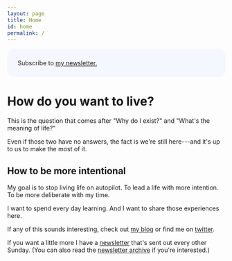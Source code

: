 ```yaml
---
layout: page
title: Home
id: home
permalink: /
---
```


<p style="padding: 1.5rem 1.5rem; background: #f5f7ff; border-radius: 1rem;">
Subscribe to <a href="https://cjr.eo.page/tfvy3">my newsletter.</a>
</p>

# How do you want to live?

This is the question that comes after "Why do I exist?" and "What's the meaning of life?"

Even if those two have no answers, the fact is we're still here---and it's up to us to make the most of it.

## How to be more intentional

My goal is to stop living life on autopilot. To lead a life with more intention. To be more deliberate with my time.

I want to spend every day learning. And I want to share those experiences here.

If any of this sounds interesting, check out [my blog](/blog) or find me on [twitter](https://twitter.com/connorjrobbins).

If you want a little more I have a [newsletter](https://www.connorjrobbins.com/newsletter) that's sent out every other Sunday. (You can also read the [newsletter archive](https://www.connorjrobbins.com/newsletter) if you're interested.)

<style>
  .wrapper {
    max-width: 56rem;
  }
</style>
